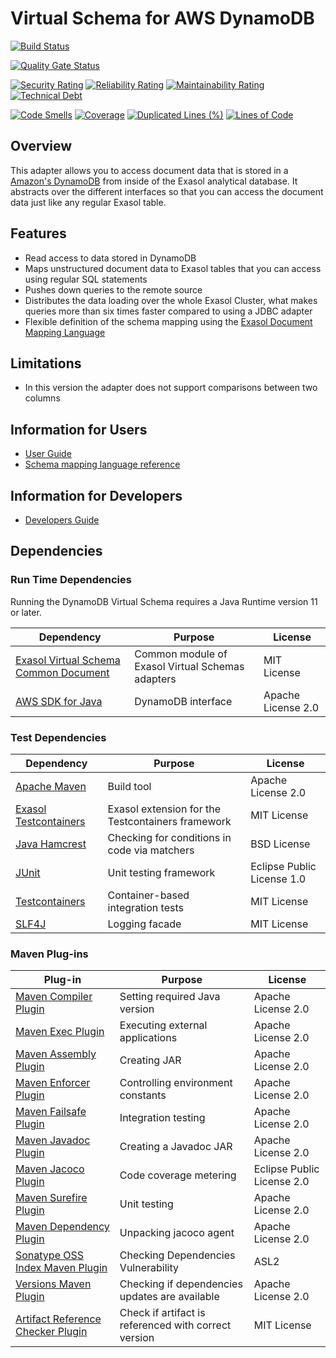# Virtual Schema for AWS DynamoDB

[![Build Status](https://travis-ci.com/exasol/dynamodb-virtual-schema.svg?branch=master)](https://travis-ci.com/exasol/dynamodb-virtual-schema)

[![Quality Gate Status](https://sonarcloud.io/api/project_badges/measure?project=com.exasol%3Adynamodb-virtual-schema&metric=alert_status)](https://sonarcloud.io/dashboard?id=com.exasol%3Adynamodb-virtual-schema)

[![Security Rating](https://sonarcloud.io/api/project_badges/measure?project=com.exasol%3Adynamodb-virtual-schema&metric=security_rating)](https://sonarcloud.io/dashboard?id=com.exasol%3Adynamodb-virtual-schema)
[![Reliability Rating](https://sonarcloud.io/api/project_badges/measure?project=com.exasol%3Adynamodb-virtual-schema&metric=reliability_rating)](https://sonarcloud.io/dashboard?id=com.exasol%3Adynamodb-virtual-schema)
[![Maintainability Rating](https://sonarcloud.io/api/project_badges/measure?project=com.exasol%3Adynamodb-virtual-schema&metric=sqale_rating)](https://sonarcloud.io/dashboard?id=com.exasol%3Adynamodb-virtual-schema)
[![Technical Debt](https://sonarcloud.io/api/project_badges/measure?project=com.exasol%3Adynamodb-virtual-schema&metric=sqale_index)](https://sonarcloud.io/dashboard?id=com.exasol%3Adynamodb-virtual-schema)

[![Code Smells](https://sonarcloud.io/api/project_badges/measure?project=com.exasol%3Adynamodb-virtual-schema&metric=code_smells)](https://sonarcloud.io/dashboard?id=com.exasol%3Adynamodb-virtual-schema)
[![Coverage](https://sonarcloud.io/api/project_badges/measure?project=com.exasol%3Adynamodb-virtual-schema&metric=coverage)](https://sonarcloud.io/dashboard?id=com.exasol%3Adynamodb-virtual-schema)
[![Duplicated Lines (%)](https://sonarcloud.io/api/project_badges/measure?project=com.exasol%3Adynamodb-virtual-schema&metric=duplicated_lines_density)](https://sonarcloud.io/dashboard?id=com.exasol%3Adynamodb-virtual-schema)
[![Lines of Code](https://sonarcloud.io/api/project_badges/measure?project=com.exasol%3Adynamodb-virtual-schema&metric=ncloc)](https://sonarcloud.io/dashboard?id=com.exasol%3Adynamodb-virtual-schema)

## Overview

This adapter allows you to access document data that is stored in a [Amazon's DynamoDB]((https://aws.amazon.com/dynamodb/)) from inside of the Exasol analytical database.
It abstracts over the different interfaces so that you can access the document data just like any regular Exasol table.

## Features

* Read access to data stored in DynamoDB
* Maps unstructured document data to Exasol tables that you can access using regular SQL statements
* Pushes down queries to the remote source
* Distributes the data loading over the whole Exasol Cluster, what makes queries more than six times faster compared to using a JDBC adapter
* Flexible definition of the schema mapping using the [Exasol Document Mapping Language](https://exasol.github.io/virtual-schema-common-ducument/schema_doc/index.html)

## Limitations

* In this version the adapter does not support comparisons between two columns

## Information for Users

* [User Guide](doc/user-guide/user_guide.md)
* [Schema mapping language reference](https://exasol.github.io/virtual-schema-common-ducument/schema_doc/index.html)

## Information for Developers

* [Developers Guide](doc/development/developers_guide.md)

## Dependencies

### Run Time Dependencies

Running the DynamoDB Virtual Schema requires a Java Runtime version 11 or later.

| Dependency                                                                          | Purpose                                                     | License                          |
|-------------------------------------------------------------------------------------|-------------------------------------------------------------|----------------------------------|
| [Exasol Virtual Schema Common Document][virtual-schema-common-document]                 | Common module of Exasol Virtual Schemas adapters            | MIT License  
| [AWS SDK for Java](https://aws.amazon.com/de/sdk-for-java/)                         | DynamoDB interface                                          | Apache License 2.0

### Test Dependencies

| Dependency                                                                          | Purpose                                                | License                          |
|-------------------------------------------------------------------------------------|--------------------------------------------------------|----------------------------------|
| [Apache Maven](https://maven.apache.org/)                                           | Build tool                                             | Apache License 2.0               |
| [Exasol Testcontainers][exasol-testcontainers]                                      | Exasol extension for the Testcontainers framework      | MIT License                      |
| [Java Hamcrest](http://hamcrest.org/JavaHamcrest/)                                  | Checking for conditions in code via matchers           | BSD License                      |
| [JUnit](https://junit.org/junit5)                                                   | Unit testing framework                                 | Eclipse Public License 1.0       |
| [Testcontainers](https://www.testcontainers.org/)                                   | Container-based integration tests                      | MIT License                      |
| [SLF4J](http://www.slf4j.org/)                                                      | Logging facade                                         | MIT License                      |

### Maven Plug-ins

| Plug-in                                                                             | Purpose                                                | License                          |
|-------------------------------------------------------------------------------------|--------------------------------------------------------|----------------------------------|
| [Maven Compiler Plugin](https://maven.apache.org/plugins/maven-compiler-plugin/)    | Setting required Java version                          | Apache License 2.0               |
| [Maven Exec Plugin](https://www.mojohaus.org/exec-maven-plugin/)                    | Executing external applications                        | Apache License 2.0               |
| [Maven Assembly Plugin](https://maven.apache.org/plugins/maven-assembly-plugin/)    | Creating JAR                                           | Apache License 2.0               |
| [Maven Enforcer Plugin][maven-enforcer-plugin]                                      | Controlling environment constants                      | Apache License 2.0               |
| [Maven Failsafe Plugin](https://maven.apache.org/surefire/maven-surefire-plugin/)   | Integration testing                                    | Apache License 2.0               |
| [Maven Javadoc Plugin](https://maven.apache.org/plugins/maven-javadoc-plugin/)      | Creating a Javadoc JAR                                 | Apache License 2.0               |
| [Maven Jacoco Plugin](https://www.eclemma.org/jacoco/trunk/doc/maven.html)          | Code coverage metering                                 | Eclipse Public License 2.0       |
| [Maven Surefire Plugin](https://maven.apache.org/surefire/maven-surefire-plugin/)   | Unit testing                                           | Apache License 2.0               |
| [Maven Dependency Plugin](https://maven.apache.org/plugins/maven-dependency-plugin/)| Unpacking jacoco agent                                 | Apache License 2.0               |
| [Sonatype OSS Index Maven Plugin][sonatype-oss-index-maven-plugin]                  | Checking Dependencies Vulnerability                    | ASL2                             |
| [Versions Maven Plugin][versions-maven-plugin]                                      | Checking if dependencies updates are available         | Apache License 2.0               |
| [Artifact Reference Checker Plugin][artifact-reference-checker-plugin]              | Check if artifact is referenced with correct version   | MIT License                      |

[exasol-testcontainers]: https://github.com/exasol/exasol-testcontainers
[maven-enforcer-plugin]: http://maven.apache.org/enforcer/maven-enforcer-plugin/
[sonatype-oss-index-maven-plugin]: https://sonatype.github.io/ossindex-maven/maven-plugin/
[versions-maven-plugin]: https://www.mojohaus.org/versions-maven-plugin/
[edml-doc]: https://exasol.github.io/virtual-schema-common-ducument/schema_doc/index.html
[virtual-schema-common-document]: https://github.com/exasol/virtual-schema-common-document
[artifact-reference-checker-plugin]: https://github.com/exasol/artifact-reference-checker-maven-plugin
